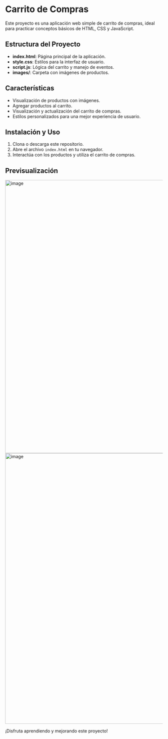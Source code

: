 # Carrito de Compras

Este proyecto es una aplicación web simple de carrito de compras, ideal para practicar conceptos básicos de HTML, CSS y JavaScript.

## Estructura del Proyecto

- **index.html**: Página principal de la aplicación.
- **style.css**: Estilos para la interfaz de usuario.
- **script.js**: Lógica del carrito y manejo de eventos.
- **images/**: Carpeta con imágenes de productos.

## Características

- Visualización de productos con imágenes.
- Agregar productos al carrito.
- Visualización y actualización del carrito de compras.
- Estilos personalizados para una mejor experiencia de usuario.

## Instalación y Uso

1. Clona o descarga este repositorio.
2. Abre el archivo `index.html` en tu navegador.
3. Interactúa con los productos y utiliza el carrito de compras.

## Previsualización


<img width="1913" height="870" alt="image" src="https://github.com/user-attachments/assets/0619245e-0635-4657-8d05-d2906536ad51" />
<img width="1907" height="862" alt="image" src="https://github.com/user-attachments/assets/6b149d32-1ffa-4ad5-9e46-9c790d8e5285" />



¡Disfruta aprendiendo y mejorando este proyecto!
